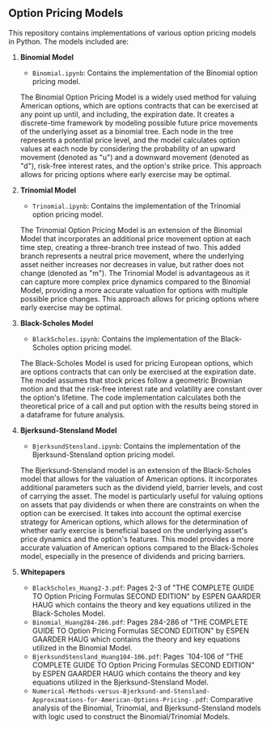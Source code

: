 ## Option Pricing Models
This repository contains implementations of various option pricing models in Python. The models included are:

1. **Binomial Model**
   - `Binomial.ipynb`: Contains the implementation of the Binomial option pricing model.

   The Binomial Option Pricing Model is a widely used method for valuing American options, which are options contracts that can be exercised at any point up until, and including, the expiration date. It creates a discrete-time framework by modeling possible future price movements of the underlying asset as a binomial tree. Each node in the tree represents a potential price level, and the model calculates option values at each node by considering the probability of an upward movement (denoted as "u") and a downward movement (denoted as "d"), risk-free interest rates, and the option's strike price. This approach allows for pricing options where early exercise may be optimal.

2. **Trinomial Model**
   - `Trinomial.ipynb`: Contains the implementation of the Trinomial option pricing model.

   The Trinomial Option Pricing Model is an extension of the Binomial Model that incorporates an additional price movement option at each time step, creating a three-branch tree instead of two. This added branch represents a neutral price movement, where the underlying asset neither increases nor decreases in value, but rather does not change (denoted as "m"). The Trinomial Model is advantageous as it can capture more complex price dynamics compared to the Binomial Model, providing a more accurate valuation for options with multiple possible price changes. This approach allows for pricing options where early exercise may be optimal.

3. **Black-Scholes Model**
   - `BlackScholes.ipynb`: Contains the implementation of the Black-Scholes option pricing model.

   The Black-Scholes Model is used for pricing European options, which are options contracts that can only be exercised at the expiration date. The model assumes that stock prices follow a geometric Brownian motion and that the risk-free interest rate and volatility are constant over the option's lifetime. The code implementation calculates both the theoretical price of a call and put option with the results being stored in a dataframe for future analysis.

4. **Bjerksund-Stensland Model**
   - `BjerksundStensland.ipynb`: Contains the implementation of the Bjerksund-Stensland option pricing model.

   The Bjerksund-Stensland model is an extension of the Black-Scholes model that allows for the valuation of American options. It incorporates additional parameters such as the dividend yield, barrier levels, and cost of carrying the asset. The model is particularly useful for valuing options on assets that pay dividends or when there are constraints on when the option can be exercised. It takes into account the optimal exercise strategy for American options, which allows for the determination of whether early exercise is beneficial based on the underlying asset's price dynamics and the option's features. This model provides a more accurate valuation of American options compared to the Black-Scholes model, especially in the presence of dividends and pricing barriers.

5. **Whitepapers**
   - `BlackScholes_Huang2-3.pdf`: Pages 2-3 of "THE COMPLETE GUIDE TO Option Pricing Formulas SECOND EDITION" by ESPEN GAARDER HAUG which contains the theory and key equations utilized in the Black-Scholes Model. 
   - `Binomial_Huang284-286.pdf`: Pages 284-286 of "THE COMPLETE GUIDE TO Option Pricing Formulas SECOND EDITION" by ESPEN GAARDER HAUG which contains the theory and key equations utilized in the Binomial Model.
   - `BjerksundStensland_Huang104-106.pdf`: Pages `104-106 of "THE COMPLETE GUIDE TO Option Pricing Formulas SECOND EDITION" by ESPEN GAARDER HAUG which contains the theory and key equations utilized in the Bjerksund-Stensland Model.
   - `Numerical-Methods-versus-Bjerksund-and-Stensland-Approximations-for-American-Options-Pricing-.pdf`: Comparative analysis of the Binomial, Trinomial, and Bjerksund-Stensland models with logic used to construct the Binomial/Trinomial Models.



